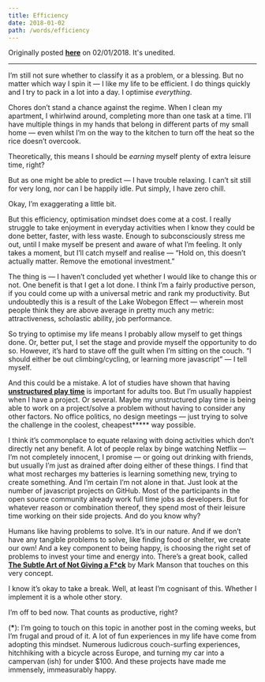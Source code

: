```yaml
---
title: Efficiency
date: 2018-01-02
path: /words/efficiency
---
```


Originally posted [**here**](https://medium.com/@jamesadams0/efficiency-or-getting-shit-done-de3b10f91695) on 02/01/2018. It's unedited.

---

I’m still not sure whether to classify it as a problem, or a blessing. But no matter which way I spin it — I like my life to be efficient. I do things quickly and I try to pack in a lot into a day. I optimise _everything_.

Chores don’t stand a chance against the regime. When I clean my apartment, I whirlwind around, completing more than one task at a time. I’ll have multiple things in my hands that belong in different parts of my small home — even whilst I’m on the way to the kitchen to turn off the heat so the rice doesn’t overcook.

Theoretically, this means I should be _earning_ myself plenty of extra leisure time, right?

But as one might be able to predict — I have trouble relaxing. I can’t sit still for very long, nor can I be happily idle. Put simply, I have zero chill.

Okay, I’m exaggerating a little bit.

But this efficiency, optimisation mindset does come at a cost. I really struggle to take enjoyment in everyday activities when I know they could be done better, faster, with less waste. Enough to subconsciously stress me out, until I make myself be present and aware of what I’m feeling. It only takes a moment, but I’ll catch myself and realise — “Hold on, this doesn’t actually matter. Remove the emotional investment.”

The thing is — I haven’t concluded yet whether I would like to change this or not. One benefit is that I get a lot done. I think I’m a fairly productive person, if you could come up with a universal metric and rank my productivity. But undoubtedly this is a result of the Lake Wobegon Effect — wherein most people think they are above average in pretty much any metric: attractiveness, scholastic ability, job performance.

So trying to optimise my life means I probably allow myself to get things done. Or, better put, I set the stage and provide myself the opportunity to do so. However, it’s hard to stave off the guilt when I’m sitting on the couch. “I should either be out climbing/cycling, or learning more javascript” — I tell myself.

And this could be a mistake. A lot of studies have shown that having [**unstructured play time**](https://psmag.com/social-justice/throw-out-your-computer-and-grab-some-legos) is important for adults too. But I’m usually happiest when I have a project. Or several. Maybe my unstructured play time is being able to work on a project/solve a problem without having to consider any other factors. No office politics, no design meetings — just trying to solve the challenge in the coolest, cheapest**\*** way possible.

I think it’s commonplace to equate relaxing with doing activities which don’t directly net any benefit. A lot of people relax by binge watching Netflix — I’m not completely innocent, I promise — or going out drinking with friends, but usually I’m just as drained after doing either of these things. I find that what most recharges my batteries is learning something new, trying to create something. And I’m certain I’m not alone in that. Just look at the number of javascript projects on GitHub. Most of the participants in the open source community already work full time jobs as developers. But for whatever reason or combination thereof, they spend most of their leisure time working on their side projects. And do you know why?

Humans like having problems to solve. It’s in our nature. And if we don’t have any tangible problems to solve, like finding food or shelter, we create our own! And a key component to being happy, is choosing the right set of problems to invest your time and energy into. There’s a great book, called [**The Subtle Art of Not Giving a F\*ck**](https://www.amazon.com/gp/product/0062457713/ref=as_li_tl?ie=UTF8&camp=1789&creative=9325&creativeASIN=0062457713&linkCode=as2&tag=jamesadams0-20&linkId=f4a4cae881145256493acc2fece5e7b8) by Mark Manson that touches on this very concept.

I know it’s okay to take a break. Well, at least I’m cognisant of this. Whether I implement it is a whole other story.

I’m off to bed now. That counts as productive, right?

(**\***): I’m going to touch on this topic in another post in the coming weeks, but I’m frugal and proud of it. A lot of fun experiences in my life have come from adopting this mindset. Numerous ludicrous couch-surfing experiences, hitchhiking with a bicycle across Europe, and turning my car into a campervan (ish) for under \$100. And these projects have made me immensely, immeasurably happy.
